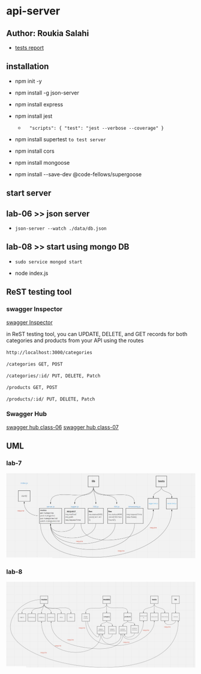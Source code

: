 # api-server

## Author: Roukia Salahi

- [tests report](https://github.com/roukia-401-advanced-javascript/api-server/actions)


## installation 

- npm init -y
- npm install -g json-server
- npm install express
- npm install jest

  - `  "scripts": {
    "test": "jest --verbose --coverage"
  }`

- npm install supertest `to test server`

- npm install cors

- npm install mongoose

- npm install --save-dev @code-fellows/supergoose

## start server 

## lab-06 >> json server
- `json-server --watch ./data/db.json`

## lab-08 >> start using mongo DB

- `sudo service mongod start`


- node index.js

## ReST testing tool 

### swagger Inspector

[swagger Inspector](https://inspector.swagger.io/)

in ReST testing tool, you can UPDATE, DELETE, and GET records for both categories and products from your API using the routes 

`http://localhost:3000/categories`

`/categories GET, POST`

`/categories/:id/ PUT, DELETE, Patch`

`/products GET, POST`

`/products/:id/ PUT, DELETE, Patch`


### Swagger Hub
 [swagger hub class-06](https://app.swaggerhub.com/apis/roukiaSalahi/api-server/0.1)
 [swagger hub class-07](https://app.swaggerhub.com/apis/roukiaSalahi/api-server-class7/0.1)

## UML

### lab-7

![UML](/assets/uml-lab7.JPG)

### lab-8

![UML](/assets/uml-lab8.JPG)


